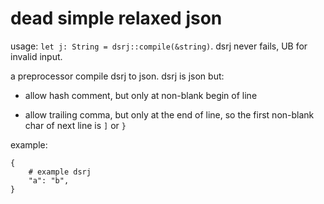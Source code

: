 # dead simple relaxed json

usage: `let j: String = dsrj::compile(&string)`.
dsrj never fails, UB for invalid input.

a preprocessor compile dsrj to json. dsrj is json but:

* allow hash comment, but only at non-blank begin of line

* allow trailing comma, but only at the end of line,
so the first non-blank char of next line is `]` or `}`

example:

```
{
	# example dsrj
	"a": "b",
}
```
